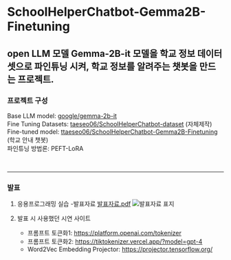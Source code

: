 # SchoolHelperChatbot-Gemma2B-Finetuning

open LLM 모델 Gemma-2B-it 모델을 학교 정보 데이터셋으로 파인튜닝 시켜, 학교 정보를 알려주는 챗봇을 만드는 프로젝트.
 --- 
### 프로젝트 구성
Base LLM model:  <a href="https://huggingface.co/google/gemma-2b-it">google/gemma-2b-it</a>
<br>
Fine Tuning Datasets: <a href="https://huggingface.co/datasets/taeseo06/SchoolHelperChatbot-dataset">taeseo06/SchoolHelperChatbot-dataset</a> (자체제작)
<br>
Fine-tuned model: <a href="https://huggingface.co/taeseo06/SchoolHelperChatbot-Gemma2B-Finetuning">ttaeseo06/SchoolHelperChatbot-Gemma2B-Finetuning</a> (학교 안내 챗봇)
<br>
파인튜닝 방법론: PEFT-LoRA

<br>

---
### 발표

1) 응용프로그래밍 실습 -발표자료
[발표자료.pdf](https://github.com/Taeseo06/SchoolHelperChatbot-Gemma2B-Finetuning/blob/main/%EB%B0%9C%ED%91%9C%EC%9E%90%EB%A3%8C/30407%E1%84%86%E1%85%AE%E1%86%AB%E1%84%90%E1%85%A2%E1%84%89%E1%85%A5-%E1%84%8B%E1%85%B3%E1%86%BC%E1%84%8B%E1%85%AD%E1%86%BC%E1%84%91%E1%85%B3%E1%84%85%E1%85%A9%E1%84%80%E1%85%B3%E1%84%85%E1%85%A2%E1%84%86%E1%85%B5%E1%86%BC%20%E1%84%87%E1%85%A1%E1%86%AF%E1%84%91%E1%85%AD%E1%84%8C%E1%85%A1%E1%84%85%E1%85%AD.pdf)
![발표자료 표지](https://github.com/Taeseo06/SchoolHelperChatbot-Gemma2B-Finetuning/assets/98258284/51635080-2544-4cce-a17a-ada4c82961c0)


2) 발표 시 사용했던 시연 사이트
	* 프롬프트 토큰화1: https://platform.openai.com/tokenizer
	* 프롬프트 토큰화2: https://tiktokenizer.vercel.app/?model=gpt-4
	* Word2Vec Embedding Projector: https://projector.tensorflow.org/
